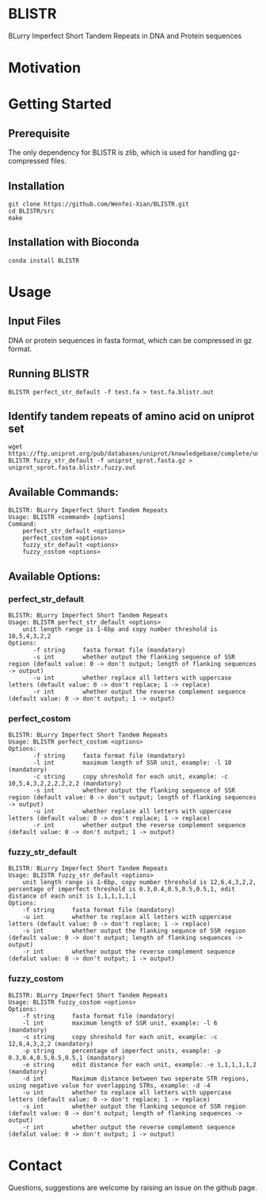 # BLISTR
BLurry Imperfect Short Tandem Repeats in DNA and Protein sequences

# Motivation  

# Getting Started  
## Prerequisite
The only dependency for BLISTR is zlib, which is used for handling gz-compressed files.  
## Installation  
```
git clone https://github.com/Wenfei-Xian/BLISTR.git  
cd BLISTR/src  
make
```
## Installation with Bioconda  
```
conda install BLISTR  
```
# Usage  
## Input Files  
DNA or protein sequences in fasta format, which can be compressed in gz format.   

## Running BLISTR
```
BLISTR perfect_str_default -f test.fa > test.fa.blistr.out
```
## Identify tandem repeats of amino acid on uniprot set
```
wget https://ftp.uniprot.org/pub/databases/uniprot/knowledgebase/complete/uniprot_sprot.fasta.gz
BLISTR fuzzy_str_default -f uniprot_sprot.fasta.gz > uniprot_sprot.fasta.blistr.fuzzy.out
```  

## Available Commands:
```
BLISTR: BLurry Imperfect Short Tandem Repeats
Usage: BLISTR <command> [options]
Command:
	perfect_str_default <options>
	perfect_costom <options>
	fuzzy_str_default <options>
	fuzzy_costom <options>
```

## Available Options:
### perfect_str_default  
```
BLISTR: BLurry Imperfect Short Tandem Repeats
Usage: BLISTR perfect_str_default <options>
	unit length range is 1-6bp and copy number threshold is 10,5,4,3,2,2
Options:
       -f string     fasta format file (mandatory)
       -s int        whether output the flanking sequence of SSR region (default value: 0 -> don't output; length of flanking sequences -> output)
       -u int        whether replace all letters with uppercase letters (default value: 0 -> don't replace; 1 -> replace)
       -r int        whether output the reverse complement sequence (default value: 0 -> don't output; 1 -> output)
```
### perfect_costom  
```
BLISTR: BLurry Imperfect Short Tandem Repeats
Usage: BLISTR perfect_costom <options>
Options:
       -f string     fasta format file (mandatory)
       -l int        maximum length of SSR unit, example: -l 10 (mandatory)
       -c string     copy shreshold for each unit, example: -c 10,5,4,3,2,2,2,2,2,2 (mandatory)
       -s int        whether output the flanking sequence of SSR region (default value: 0 -> don't output; length of flanking sequences -> output)
       -u int        whether replace all letters with uppercase letters (default value: 0 -> don't replace; 1 -> replace)
       -r int        whether output the reverse complement sequence (default value: 0 -> don't output; 1 -> output)
```
### fuzzy_str_default
```
BLISTR: BLurry Imperfect Short Tandem Repeats
Usage: BLISTR fuzzy_str_default <options>
	unit length range is 1-6bp, copy number threshold is 12,6,4,3,2,2, percentage of imperfect threshold is 0.3,0.4,0.5,0.5,0.5,1, edit distance of each unit is 1,1,1,1,1,1
Options:
	-f string     fasta format file (mandatory)
	-u int        whether to replace all letters with uppercase letters (default value: 0 -> don't replace; 1 -> replace)
	-s int        whether output the flanking sequnce of SSR region (default value: 0 -> don't output; length of flanking sequences -> output)
	-r int        whether output the reverse complement sequence (defalut value: 0 -> don't output; 1 -> output)
```
### fuzzy_costom
```
BLISTR: BLurry Imperfect Short Tandem Repeats
Usage: BLISTR fuzzy_costom <options>
Options:
	-f string     fasta format file (mandatory)
	-l int        maximum length of SSR unit, example: -l 6 (mandatory)
	-c string     copy shreshold for each unit, example: -c 12,6,4,3,2,2 (mandatory)
	-p string     percentage of imperfect units, example: -p 0.3,0.4,0.5,0.5,0.5,1 (mandatory)
	-e string     edit distance for each unit, example: -e 1,1,1,1,1,2 (mandatory)
	-d int        Maximum distance between two seperate STR regions, using negative value for overlapping STRs, example: -d -4
	-u int        whether to replace all letters with uppercase letters (default value: 0 -> don't replace; 1 -> replace)
	-s int        whether output the flanking sequnce of SSR region (default value: 0 -> don't output; length of flanking sequences -> output)
	-r int        whether output the reverse complement sequence (defalut value: 0 -> don't output; 1 -> output)
```
# Contact
Questions, suggestions are welcome by raising an issue on the github page.
